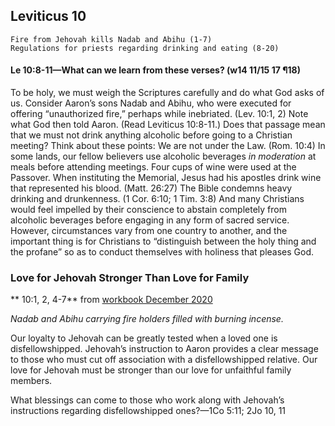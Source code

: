 ## Leviticus 10

```
Fire from Jehovah kills Nadab and Abihu (1-7)
Regulations for priests regarding drinking and eating (8-20)
```

#### Le 10:8-11​—What can we learn from these verses? (w14 11/15 17 ¶18)

To be holy, we must weigh the Scriptures carefully and do what God asks of us. Consider Aaron’s sons Nadab and Abihu, who were executed for offering “unauthorized fire,” perhaps while inebriated. (Lev. 10:1, 2) Note what God then told Aaron. (Read Leviticus 10:8-11.) Does that passage mean that we must not drink anything alcoholic before going to a Christian meeting? Think about these points: We are not under the Law. (Rom. 10:4) In some lands, our fellow believers use alcoholic beverages *in moderation* at meals before attending meetings. Four cups of wine were used at the Passover. When instituting the Memorial, Jesus had his apostles drink wine that represented his blood. (Matt. 26:27) The Bible condemns heavy drinking and drunkenness. (1 Cor. 6:10; 1 Tim. 3:8) And many Christians would feel impelled by their conscience to abstain completely from alcoholic beverages before engaging in any form of sacred service. However, circumstances vary from one country to another, and the important thing is for Christians to “distinguish between the holy thing and the profane” so as to conduct themselves with holiness that pleases God.

### Love for Jehovah Stronger Than Love for Family

** 10:1, 2, 4-7** from [workbook December 2020](https://www.jw.org/en/library/jw-meeting-workbook/december-2020-mwb/Life-and-Ministry-Meeting-Schedule-for-December-7-13-2020/Love-for-Jehovah-Stronger-Than-Love-for-Family/)

*Nadab and Abihu carrying fire holders filled with burning incense.*

Our loyalty to Jehovah can be greatly tested when a loved one is disfellowshipped. Jehovah’s instruction to Aaron provides a clear message to those who must cut off association with a disfellowshipped relative. Our love for Jehovah must be stronger than our love for unfaithful family members.

What blessings can come to those who work along with Jehovah’s instructions regarding disfellowshipped ones?​—1Co 5:11; 2Jo 10, 11
